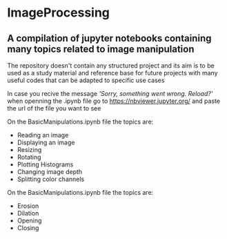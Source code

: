 # ImageProcessing
## A compilation of jupyter notebooks containing many topics related to image manipulation

The repository doesn't contain any structured project and its aim is to be used as a study material and 
reference base for future projects with many useful codes that can be adapted to specific use cases

In case you recive the message _'Sorry, something went wrong. Reload?'_ when openning the .ipynb file
go to https://nbviewer.jupyter.org/ and paste the url of the file you want to see

On the BasicManipulations.ipynb file the topics are:
* Reading an image
* Displaying an image
* Resizing
* Rotating
* Plotting Histograms
* Changing image depth
* Splitting color channels

On the BasicManipulations.ipynb file the topics are:
* Erosion
* Dilation
* Opening
* Closing

